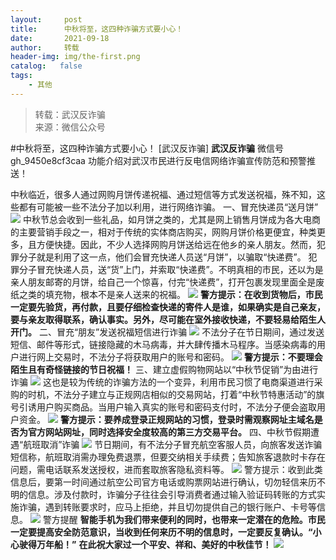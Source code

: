 ```yaml
---
layout:     post
title:      中秋将至，这四种诈骗方式要小心！
date:       2021-09-18
author:     转载
header-img: img/the-first.png
catalog:   false
tags:
    - 其他
---
```


<blockquote><p>转载：武汉反诈骗<br>
来源：微信公众号</p></blockquote>

#中秋将至，这四种诈骗方式要小心！
[武汉反诈骗]
**武汉反诈骗**
微信号gh_9450e8cf3caa
功能介绍对武汉市民进行反电信网络诈骗宣传防范和预警推送！

中秋临近，很多人通过网购月饼传递祝福、通过短信等方式发送祝福，殊不知，这些都有可能被一些不法分子加以利用，进行网络诈骗。
一、冒充快递员“送月饼”
![]({{site.baseurl}}/postimg/B2C3No7VpvckvEry6SmNiaqMCb51KphqVQf9qoqfng3icx799xVvRMibGhbxQvL5z3MgkN2Sw22pLSLpwciaEteIiag.jpeg)
中秋节总会收到一些礼品，如月饼之类的，尤其是网上销售月饼成为各大电商的主要营销手段之一，相对于传统的实体商店购买，网购月饼价格更便宜，种类更多，且方便快捷。因此，不少人选择网购月饼送给远在他乡的亲人朋友。然而，犯罪分子就是利用了这一点，他们会冒充快递人员送“月饼”，以骗取“快递费”。
犯罪分子冒充快递人员，送“货”上门，并索取“快递费”。不明真相的市民，还以为是亲人朋友邮寄的月饼，给自己一个惊喜，付完“快递费”，打开包裹发现里面全是废纸之类的填充物，根本不是亲人送来的祝福。
![]({{site.baseurl}}/postimg/B2C3No7VpvckvEry6SmNiaqMCb51KphqVPa9E9mJ2tSkibiaeV3pQDVAJHf3tDV5rDE5EkIiafPxOWPdKO0V83qDvg.jpeg)
**警方提示：在收到货物后，市民一定要先验货，再付款，且要仔细检查快递的寄件人是谁，如果确实是自己亲友，要与亲友取得联系，确认事实。另外，尽可能在室外接收快递，不要轻易给陌生人开门。**
二、冒充“朋友”发送祝福短信进行诈骗
![]({{site.baseurl}}/postimg/B2C3No7VpvckvEry6SmNiaqMCb51KphqVic1fsvgRBh8347jtZ4OUU8ia9rib9uNqr0JxgqoS6Q0SyOVhFiaibZib7Ryw.jpeg)
不法分子在节日期间，通过发送短信、邮件等形式，链接隐藏的木马病毒，并大肆传播木马程序。当感染病毒的用户进行网上交易时，不法分子将获取用户的账号和密码。
![]({{site.baseurl}}/postimg/B2C3No7VpvckvEry6SmNiaqMCb51KphqVicglCSQ9AaeW5J26m3VrybR7a0lHPl1QeqADEpxk4PpaJATFee6P2Ew.jpeg)
**警方提示：不要理会陌生且有奇怪链接的节日祝福！**
三、建立虚假购物网站以“中秋节促销”为由进行诈骗
![]({{site.baseurl}}/postimg/B2C3No7VpvckvEry6SmNiaqMCb51KphqV3vKq6VMiaEAD4ib8tk7cWF8mpXwT3WWW6RcqerP1rvIo3hZEReZtmpJQ.jpeg)
这也是较为传统的诈骗方法的一个变异，利用市民习惯了电商渠道进行采购的时机，不法分子建立与正规网店相似的交易网站，打着“中秋节特惠活动”的旗号引诱用户购买商品。当用户输入真实的账号和密码支付时，不法分子便会盗取用户资金。
![]({{site.baseurl}}/postimg/B2C3No7VpvckvEry6SmNiaqMCb51KphqV6UoUGchqB00e7ZgRicxrRCeFRgibrYdJUmzmfwbEO0iaVr51iahOBYmYUA.jpeg)
**警方提示：要养成登录正规网站的习惯，登录时需观察网址主域名是否为官方网站网址，同时选择安全度较高的第三方交易平台。**
四、中秋节假期遭遇“航班取消”诈骗
![]({{site.baseurl}}/postimg/B2C3No7VpvckvEry6SmNiaqMCb51KphqVmial2hibhG07SHjicGLucgccuJQdz46Z3K0WO47icgw68PBaDogFT4frTg.jpeg)
节日期间，有不法分子冒充航空客服人员，向旅客发送诈骗短信称，航班取消需办理免费退票，但要交纳相关手续费；告知旅客退款时卡存在问题，需电话联系发送授权，进而套取旅客隐私资料等。
![]({{site.baseurl}}/postimg/B2C3No7VpvckvEry6SmNiaqMCb51KphqVfBXpHqwdFAQ2819HFU0TBcUvMlKJaWQKO8YgO0kBvTSSdBm6oTgN4A.jpeg)
警方提示：收到此类信息后，要第一时间通过航空公司官方电话或购票网站进行确认，切勿轻信来历不明的信息。涉及付款时，诈骗分子往往会引导消费者通过输入验证码转账的方式实施诈骗，遇到转账要求时，应马上拒绝，并且切勿提供自己的银行账户、卡号等信息。
![]({{site.baseurl}}/postimg/7QRTvkK2qC6rZVjVyrDLPo0YS5G9DQsqibYOFdfPvwfibmePplIcKd59vlQkOZA0uCzc1EwAuia8O5QNSib28aU6Hg.png)
警方提醒
**智能手机为我们带来便利的同时，也带来一定潜在的危险。市民一定要提高安全防范意识，当收到任何来历不明的信息时，一定要反复确认。“小心驶得万年船！”**
**在此祝大家过一个平安、祥和、美好的中秋佳节！**
![]({{site.baseurl}}/postimg/8wBAcE4t1v4BAOc5Ic2SQBgkRD4KU2AC6FVIdRvSYCFAlULVbLkWzxoxvZp1j4eMA3ql6NoJjUfLqn015xahPQ.jpeg)
